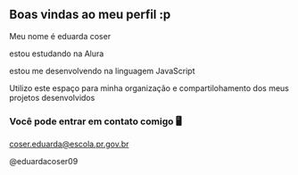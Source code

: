 ## Boas vindas ao meu perfil :p
Meu nome é eduarda coser 

estou estudando na Alura

estou me desenvolvendo na linguagem JavaScript

Utilizo este espaço para minha organização e compartilohamento dos meus projetos desenvolvidos

### Você pode entrar em contato comigo 🖥️

coser.eduarda@escola.pr.gov.br

@eduardacoser09
